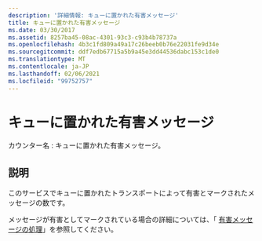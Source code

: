 ```yaml
---
description: '詳細情報: キューに置かれた有害メッセージ'
title: キューに置かれた有害メッセージ
ms.date: 03/30/2017
ms.assetid: 8257ba45-08ac-4301-93c3-c93b4b78737a
ms.openlocfilehash: 4b3c1fd809a49a17c26beeb0b76e22031fe9d34e
ms.sourcegitcommit: ddf7edb67715a5b9a45e3dd44536dabc153c1de0
ms.translationtype: MT
ms.contentlocale: ja-JP
ms.lasthandoff: 02/06/2021
ms.locfileid: "99752757"
---
```

# <a name="queued-poison-messages"></a>キューに置かれた有害メッセージ

カウンター名 : キューに置かれた有害メッセージ。  
  
## <a name="description"></a>説明  

 このサービスでキューに置かれたトランスポートによって有害とマークされたメッセージの数です。  
  
 メッセージが有害としてマークされている場合の詳細については、「 [有害メッセージの処理](../../feature-details/poison-message-handling.md)」を参照してください。

